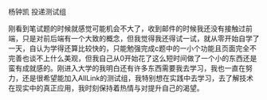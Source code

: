 杨钟凯 投递测试组

刚看到笔试题的时候就感觉可能机会不大了，收到邮件的时候我还没有接触过前端，只是对前后端有一个大致的概念，但我觉得我还得试一试，就从零开始自学了一天，自认为学得还算比较快的，只能勉强完成c题中的一小个功能且页面完全不完善也谈不上什么美观，但我自己从0开始花了这么短时间做了一个小的东西还是蛮有成就感的。刚进入大学的我明白还有许多东西需要我去学习，我也一直在努力，还是很希望能加入AllLink的测试组，我特别想在实践中去学习，去了解技术在现实中的真正应用，我时刻保持着热情与对提升自己的渴望。
